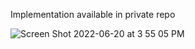 Implementation available in private repo

![Screen Shot 2022-06-20 at 3 55 05 PM](https://user-images.githubusercontent.com/86169374/174669984-54855107-ea33-4988-a463-8742179e41fc.png)
